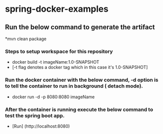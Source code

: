 # spring-docker-examples
  ## Run the below command to generate the artifact
 *mvn clean package
 
 
 
 ### Steps to setup workspace for this repository
 * docker build -t imageName:1.0-SNAPSHOT
 *  [-t flag denotes a docker tag which in this case it's 1.0-SNAPSHOT]
  
  
 ### Run the docker container with the below command, -d option is to tell the container to run in background ( detach mode).
  * docker run -d -p 8080:8080 imageName
 
 ### After the container is running execute the below command to test the spring boot app.
 
 * [Run] (http://localhost:8080)
 

      
      
